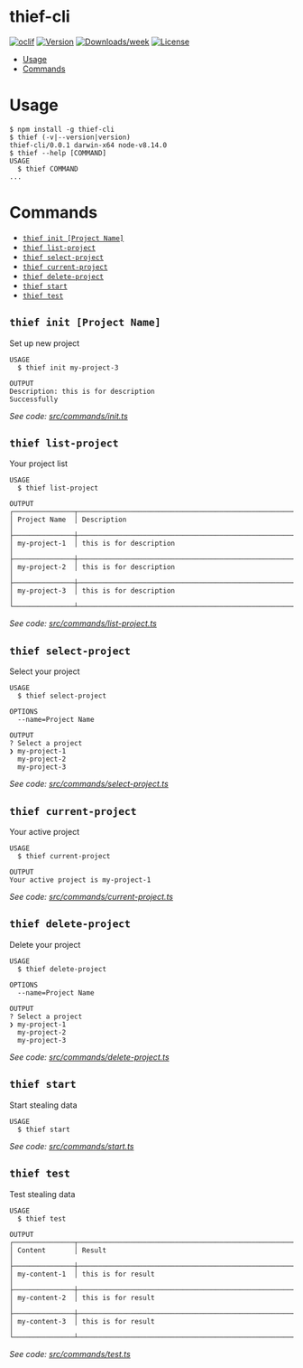 thief-cli
=========



[![oclif](https://img.shields.io/badge/cli-oclif-brightgreen.svg)](https://oclif.io)
[![Version](https://img.shields.io/npm/v/thief-cli.svg)](https://npmjs.org/package/thief-cli)
[![Downloads/week](https://img.shields.io/npm/dw/thief-cli.svg)](https://npmjs.org/package/thief-cli)
[![License](https://img.shields.io/npm/l/thief-cli.svg)](https://github.com/BagusAK95/thief-cli/blob/master/package.json)

<!-- toc -->
* [Usage](#usage)
* [Commands](#commands)
<!-- tocstop -->
# Usage
<!-- usage -->
```sh-session
$ npm install -g thief-cli
$ thief (-v|--version|version)
thief-cli/0.0.1 darwin-x64 node-v8.14.0
$ thief --help [COMMAND]
USAGE
  $ thief COMMAND
...
```
<!-- usagestop -->
# Commands
<!-- commands -->
* [`thief init [Project Name]`](#thief-init)
* [`thief list-project`](#thief-list-project)
* [`thief select-project`](#thief-select-project)
* [`thief current-project`](#thief-current-project)
* [`thief delete-project`](#thief-delete-project)
* [`thief start`](#thief-start)
* [`thief test`](#thief-test)

## `thief init [Project Name]`

Set up new project

```
USAGE
  $ thief init my-project-3

OUTPUT
Description: this is for description
Successfully
```

_See code: [src/commands/init.ts](https://github.com/BagusAK95/thief-cli/blob/v0.0.1/src/commands/init.ts)_

## `thief list-project`

Your project list

```
USAGE
  $ thief list-project

OUTPUT
┌───────────────┬────────────────────────────────────────────────────────────────────────────────────┐
│ Project Name  │ Description                                                                        │
├───────────────┼────────────────────────────────────────────────────────────────────────────────────┤
│ my-project-1  │ this is for description                                                            │
├───────────────┼────────────────────────────────────────────────────────────────────────────────────┤
│ my-project-2  │ this is for description                                                            │
├───────────────┼────────────────────────────────────────────────────────────────────────────────────┤
│ my-project-3  │ this is for description                                                            │
└───────────────┴────────────────────────────────────────────────────────────────────────────────────┘
```

_See code: [src/commands/list-project.ts](https://github.com/BagusAK95/thief-cli/blob/v0.0.1/src/commands/list-project.ts)_

## `thief select-project`

Select your project

```
USAGE
  $ thief select-project

OPTIONS
  --name=Project Name

OUTPUT
? Select a project 
❯ my-project-1 
  my-project-2
  my-project-3
```

_See code: [src/commands/select-project.ts](https://github.com/BagusAK95/thief-cli/blob/v0.0.1/src/commands/select-project.ts)_

## `thief current-project`

Your active project

```
USAGE
  $ thief current-project

OUTPUT
Your active project is my-project-1
```

_See code: [src/commands/current-project.ts](https://github.com/BagusAK95/thief-cli/blob/v0.0.1/src/commands/current-project.ts)_

## `thief delete-project`

Delete your project

```
USAGE
  $ thief delete-project

OPTIONS
  --name=Project Name

OUTPUT
? Select a project 
❯ my-project-1 
  my-project-2
  my-project-3
```

_See code: [src/commands/delete-project.ts](https://github.com/BagusAK95/thief-cli/blob/v0.0.1/src/commands/delete-project.ts)_

## `thief start`

Start stealing data

```
USAGE
  $ thief start
```

_See code: [src/commands/start.ts](https://github.com/BagusAK95/thief-cli/blob/v0.0.1/src/commands/start.ts)_

## `thief test`

Test stealing data

```
USAGE
  $ thief test

OUTPUT
┌───────────────┬────────────────────────────────────────────────────────────────────────────────────┐
│ Content       │ Result                                                                             │
├───────────────┼────────────────────────────────────────────────────────────────────────────────────┤
│ my-content-1  │ this is for result                                                                 │
├───────────────┼────────────────────────────────────────────────────────────────────────────────────┤
│ my-content-2  │ this is for result                                                                 │
├───────────────┼────────────────────────────────────────────────────────────────────────────────────┤
│ my-content-3  │ this is for result                                                                 │
└───────────────┴────────────────────────────────────────────────────────────────────────────────────┘
```

_See code: [src/commands/test.ts](https://github.com/BagusAK95/thief-cli/blob/v0.0.1/src/commands/test.ts)_

<!-- commandsstop -->
